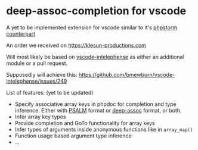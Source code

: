 # deep-assoc-completion for vscode

A yet to be implemented extension for vscode similar to it's [phpstorm counterpart](https://github.com/klesun/deep-assoc-completion)

An order we received on https://klesun-productions.com

Will most likely be based on [vscode-intelephense](https://github.com/bmewburn/vscode-intelephense) as either an additional module or a pull request.

Supposedly will achieve this: https://github.com/bmewburn/vscode-intelephense/issues/249

List of features: (yet to be updated)
- Specify associative array keys in phpdoc for completion and type inference. Either with [PSALM](https://github.com/vimeo/psalm/blob/master/docs/annotating_code/type_syntax/array_types.md#object-like-arrays) format or [deep-assoc](https://github.com/klesun/deep-assoc-completion/issues/63) format, or both.
- Infer array key types
- Provide completion and GoTo functionality for array keys
- Infer types of arguments inside anonymous functions like in `array_map()`
- Function usage based argument type inference
- ...
